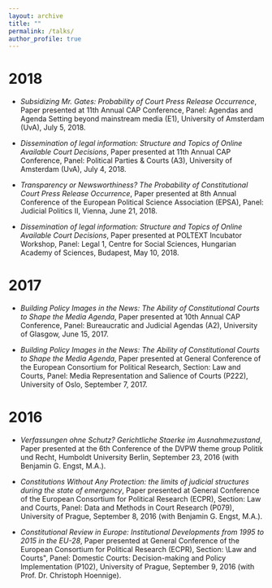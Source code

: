 ```yaml
---
layout: archive
title: ""
permalink: /talks/
author_profile: true
---
```


2018
======
* *Subsidizing Mr. Gates: Probability of Court Press Release Occurrence*, Paper presented at 11th Annual
CAP Conference, Panel: Agendas and Agenda Setting beyond mainstream media (E1), University
of Amsterdam (UvA), July 5, 2018.

* *Dissemination of legal information: Structure and Topics of Online Available Court Decisions*, Paper
presented at 11th Annual CAP Conference, Panel: Political Parties & Courts (A3), University of
Amsterdam (UvA), July 4, 2018.

* *Transparency or Newsworthiness? The Probability of Constitutional Court Press Release Occurrence*,
Paper presented at 8th Annual Conference of the European Political Science Association
(EPSA), Panel: Judicial Politics II, Vienna, June 21, 2018.

* *Dissemination of legal information: Structure and Topics of Online Available Court Decisions*, Paper
presented at POLTEXT Incubator Workshop, Panel: Legal 1, Centre for Social Sciences, Hungarian
Academy of Sciences, Budapest, May 10, 2018.

2017
======
* *Building Policy Images in the News: The Ability of Constitutional Courts to Shape the Media
Agenda*, Paper presented at 10th Annual CAP Conference, Panel: Bureaucratic and Judicial Agendas
(A2), University of Glasgow, June 15, 2017.

* *Building Policy Images in the News: The Ability of Constitutional Courts to Shape the Media
Agenda*, Paper presented at General Conference of the European Consortium for Political Research,
Section: Law and Courts, Panel: Media Representation and Salience of Courts (P222), University
of Oslo, September 7, 2017.

2016
======
* *Verfassungen ohne Schutz? Gerichtliche Staerke im Ausnahmezustand*, Paper presented at the 6th
Conference of the DVPW theme group Politik und Recht, Humboldt University Berlin, September
23, 2016 (with Benjamin G. Engst, M.A.).

* *Constitutions Without Any Protection: the limits of judicial structures during the state of emergency*,
Paper presented at General Conference of the European Consortium for Political Research
(ECPR), Section: Law and Courts, Panel: Data and Methods in Court Research (P079), University
of Prague, September 8, 2016 (with Benjamin G. Engst, M.A.).

* *Constitutional Review in Europe: Institutional Developments from 1995 to 2015 in the EU-28*,
Paper presented at General Conference of the European Consortium for Political Research (ECPR),
Section: \Law and Courts", Panel: Domestic Courts: Decision-making and Policy Implementation
(P102), University of Prague, September 9, 2016 (with Prof. Dr. Christoph Hoennige).
